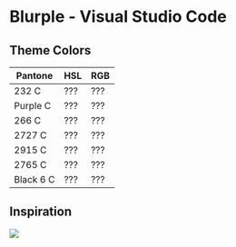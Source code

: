 # Blurple - Visual Studio Code

## Theme Colors

|Pantone  |HSL|RGB|
|---------|---|---|
|232 C    |???|???|
|Purple C |???|???|
|266 C    |???|???|
|2727 C   |???|???|
|2915 C   |???|???|
|2765 C   |???|???|
|Black 6 C|???|???|

## Inspiration

![](https://i.imgur.com/E2rt5VA.png)
